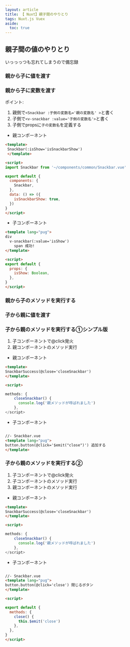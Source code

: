 ```yaml
---
layout: article
title: 【 Nuxt】親子間のやりとり
tags: Nuxt.js Vuex
aside:
  toc: true
---
```



## 親子間の値のやりとり
いっっっつも忘れてしまうので備忘録


### 親から子に値を渡す

### 親から子に変数を渡す

ポイント:<br/>
1. 親側で`<Snackbar :子側の変数名='親の変数名' >`と書く
2. 子側で`<v-snackbar :value='子側の変数名'>`と書く
3. 子側でpropsに`子の変数名`を定義する

- 親コンポーネント
```html
<template>
 Snackbar(:isShow='isSnackbarShow')
 </template>

<script>
import Snackbar from '~/components/common/Snackbar.vue'

export default {
  components: {
    Snackbar,
  },
  data: () => ({
    isSnackbarShow: true,
  })
}
</script>

```

- 子コンポーネント

```html
<template lang="pug">
div
  v-snackbar(:value='isShow')
    span 成功!
</template>

<script>
export default {
  props: {
    isShow: Boolean,
  },
}
</script>


```

### 親から子のメソッドを実行する

### 子から親に値を渡す

### 子から親のメソッドを実行する①シンプル版


1. 子コンポーネントで@click発火
2. 親コンポーネントのメソッド実行


- 親コンポーネント
```html
<template>
SnackbarSuccess(@close='closeSnackbar')
</template>

<script>

methods: {
    closeSnackbar() {
      console.log('親メソッドが呼ばれました')
    },
</script>
```

- 子コンポーネント
```html

//- Snackbar.vue
<template lang="pug">
button.button(@click='$emit("close")') 追加する
</template>
```

### 子から親のメソッドを実行する②

1. 子コンポーネントで@click発火
2. 子コンポーネントのメソッド実行
3. 親コンポーネントのメソッド実行


- 親コンポーネント
```html
<template>
SnackbarSuccess(@close='closeSnackbar')
</template>

<script>

methods: {
    closeSnackbar() {
      console.log('親メソッドが呼ばれました')
    },
</script>
```

- 子コンポーネント
```html

//- Snackbar.vue
<template lang="pug">
button.button(@click='close') 閉じるボタン
</template>

<script>

export default {
  methods: {
    close() {
      this.$emit('close')
    },
  },
}
</script>
```
